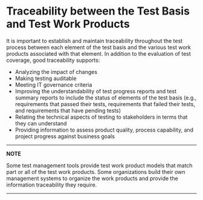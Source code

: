 #  Traceability between the Test Basis and Test Work Products

It is important to establish and maintain traceability throughout the test process between each element of
the test basis and the various test work products associated with that element. In addition to the evaluation
of test coverage, good traceability supports:

- Analyzing the impact of changes 
- Making testing auditable 
- Meeting IT governance criteria 
- Improving the understandability of test progress reports and test summary reports to include the
status of elements of the test basis (e.g., requirements that passed their tests, requirements that
failed their tests, and requirements that have pending tests) 
- Relating the technical aspects of testing to stakeholders in terms that they can understand 
- Providing information to assess product quality, process capability, and project progress against
business goals

---
**NOTE**

Some test management tools provide test work product models that match part or all of the test work
products. Some organizations build their own management systems to organize
the work products and provide the information traceability they require. 

---
